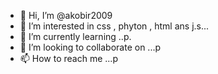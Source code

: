 - 👋 Hi, I’m @akobir2009
- 👀 I’m interested in css , phyton , html ans j.s...
- 🌱 I’m currently learning ..p.
- 💞️ I’m looking to collaborate on ...p
- 📫 How to reach me ...p

<!---
akobir2009/akobir2009 is a ✨ special ✨ repository because its `README.md` (this file) appears on your GitHub profile.
You can click the Preview link to take a look at your changes.
--->
